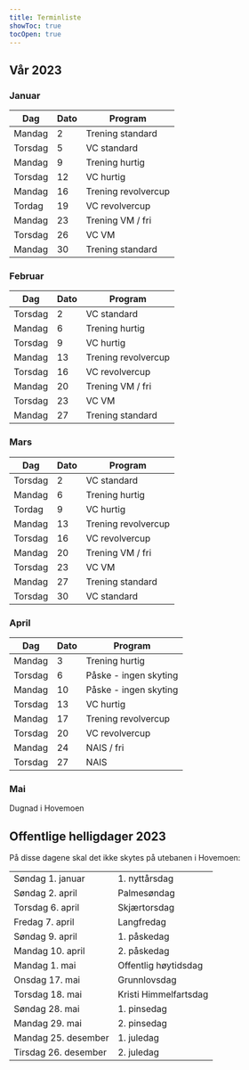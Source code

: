 ```yaml
---
title: Terminliste
showToc: true
tocOpen: true
---
```


## Vår 2023
### Januar
| Dag     | Dato | Program             |
| ---     | ---  | ---                 |
| Mandag  | 2    | Trening standard    |
| Torsdag | 5    | VC standard         |
| Mandag  | 9    | Trening hurtig      |
| Torsdag | 12   | VC hurtig           |
| Mandag  | 16   | Trening revolvercup |
| Tordag  | 19   | VC revolvercup      |
| Mandag  | 23   | Trening VM / fri    |
| Torsdag | 26   | VC VM               |
| Mandag  | 30   | Trening standard    |

### Februar
| Dag     | Dato | Program             |
| ---     | ---  | ---                 |
| Torsdag | 2    | VC standard         |
| Mandag  | 6    | Trening hurtig      |
| Torsdag | 9    | VC hurtig           |
| Mandag  | 13   | Trening revolvercup |
| Torsdag | 16   | VC revolvercup      |
| Mandag  | 20   | Trening VM / fri    |
| Torsdag | 23   | VC VM               |
| Mandag  | 27   | Trening standard    |

### Mars
| Dag     | Dato | Program             |
| ---     | ---  | ---                 |
| Torsdag | 2    | VC standard         |
| Mandag  | 6    | Trening hurtig      |
| Tordag  | 9    | VC hurtig           |
| Mandag  | 13   | Trening revolvercup |
| Torsdag | 16   | VC revolvercup      |
| Mandag  | 20   | Trening VM / fri    |
| Torsdag | 23   | VC VM               |
| Mandag  | 27   | Trening standard    |
| Torsdag | 30   | VC standard         |

### April
| Dag     | Dato | Program               |
| ---     | ---  | ---                   |
| Mandag  | 3    | Trening hurtig        |
| Torsdag | 6    | Påske - ingen skyting |
| Mandag  | 10   | Påske - ingen skyting |
| Torsdag | 13   | VC hurtig             |
| Mandag  | 17   | Trening revolvercup   |
| Torsdag | 20   | VC revolvercup        |
| Mandag  | 24   | NAIS / fri            |
| Torsdag | 27   | NAIS                  |

### Mai
Dugnad i Hovemoen

## Offentlige helligdager 2023
På disse dagene skal det ikke skytes på utebanen i Hovemoen:

|                      |                       |
| ---                  | ---                   |
| Søndag 1. januar     | 1. nyttårsdag         |
| Søndag 2. april      | Palmesøndag           |
| Torsdag 6. april     | Skjærtorsdag          |
| Fredag 7. april      | Langfredag            |
| Søndag 9. april      | 1. påskedag           |
| Mandag 10. april     | 2. påskedag           |
| Mandag 1. mai        | Offentlig høytidsdag  |
| Onsdag 17. mai       | Grunnlovsdag          |
| Torsdag 18. mai      | Kristi Himmelfartsdag |
| Søndag 28. mai       | 1. pinsedag           |
| Mandag 29. mai       | 2. pinsedag           |
| Mandag 25. desember  | 1. juledag            |
| Tirsdag 26. desember | 2. juledag            |
